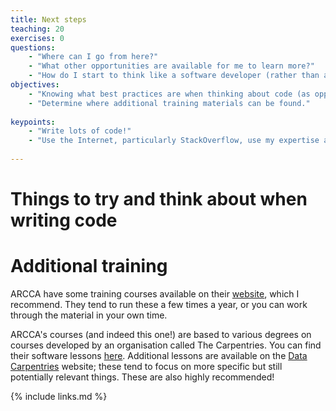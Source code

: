 ```yaml
---
title: Next steps
teaching: 20
exercises: 0
questions:
    - "Where can I go from here?"
    - "What other opportunities are available for me to learn more?"
    - "How do I start to think like a software developer (rather than a coder)?"
objectives:
    - "Knowing what best practices are when thinking about code (as opposed to just writing it!)"
    - "Determine where additional training materials can be found."
    
keypoints:
    - "Write lots of code!"
    - "Use the Internet, particularly StackOverflow, use my expertise and talk to one another about problems you are facing!"
    
---
```


# Things to try and think about when writing code


# Additional training

ARCCA have some training courses available on their [website](https://arcca.github.io), which I recommend. They tend to run these a few times a year, or you can work through the material in your own time. 

ARCCA's courses (and indeed this one!) are based to various degrees on courses developed by an organisation called The Carpentries. You can find their software lessons [here](https://software-carpentry.org/lessons/). Additional lessons are available on the [Data Carpentries](https://datacarpentry.org/lessons/) website; these tend to focus on more specific but still potentially relevant things. These are also highly recommended! 

{% include links.md %}


